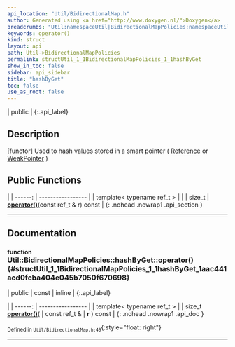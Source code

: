 ```yaml
---
api_location: "Util/BidirectionalMap.h"
author: Generated using <a href="http://www.doxygen.nl/">Doxygen</a>
breadcrumbs: "Util:namespaceUtil|BidirectionalMapPolicies:namespaceUtil_1_1BidirectionalMapPolicies"
keywords: operator()
kind: struct
layout: api
path: Util->BidirectionalMapPolicies
permalink: structUtil_1_1BidirectionalMapPolicies_1_1hashByGet
show_in_toc: false
sidebar: api_sidebar
title: "hashByGet"
toc: false
use_as_root: false
---
```


| public |
{:.api_label}

## Description



[functor] Used to hash values stored in a smart pointer ( [Reference](classUtil_1_1Reference) or [WeakPointer](classUtil_1_1WeakPointer) )



## Public Functions

|
| ------: | ----------------- |
| template< typename ref_t  >  | |
| size_t | **[operator()](#structUtil_1_1BidirectionalMapPolicies_1_1hashByGet_1aac441acd0fcba404e045b7050f670698)**(const ref_t & r) const |
{: .nohead .nowrap1 .api_section }


-------------------------------------------------------------------

## Documentation

### <small>function</small><br/> Util::BidirectionalMapPolicies::hashByGet::operator() {#structUtil_1_1BidirectionalMapPolicies_1_1hashByGet_1aac441acd0fcba404e045b7050f670698}

| public | const | inline |
{:.api_label}

|
| ------: | ----------------- |
| template< typename ref_t  > |
| size_t **[operator()](#structUtil_1_1BidirectionalMapPolicies_1_1hashByGet_1aac441acd0fcba404e045b7050f670698)**( | const ref_t & | **r** ) const |
{: .nohead .nowrap1 .api_doc }





<sub>Defined in `Util/BidirectionalMap.h:49`</sub>{:style="float: right"}

-------------------------------------------------------------------

